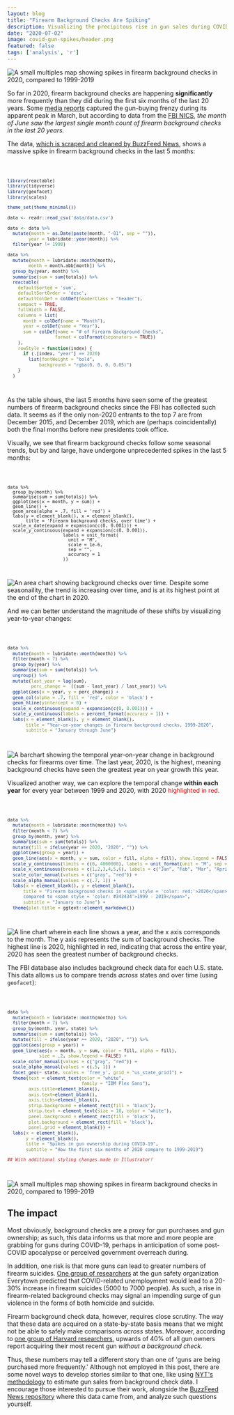 ```yaml
---
layout: blog
title: "Firearm Background Checks Are Spiking"
description: Visualizing the precipitous rise in gun sales during COVID-19
date: "2020-07-02"
image: covid-gun-spikes/header.png
featured: false
tags: ['analysis', 'r']
---
```


<script>
  import Image from "../../lib/Global/Image.svelte"
  import Info from "../../lib/Global/Info.svelte"
  import TableHandler from "../../lib/Global/TableHandler.svelte"
  import Code from "../../lib/Global/Code.svelte"
</script>

<Image src="/images/post/covid-gun-spikes/featured.png" alt="A small multiples map showing spikes in firearm background checks in 2020, compared to 1999-2019"></Image>

So far in 2020, firearm background checks are happening **significantly** more frequently than they did during the first six months of the last 20 years. Some [media reports](https://www.nytimes.com/interactive/2020/04/01/business/coronavirus-gun-sales.html) captured the gun-buying frenzy during its apparent peak in March, but according to data from the [FBI NICS](https://www.fbi.gov/file-repository/nics_firearm_checks_-_month_year_by_state_type.pdf/view), _the month of June saw the largest single month count of firearm background checks in the last 20 years._

The data, [which is scraped and cleaned by BuzzFeed News](https://github.com/BuzzFeedNews/nics-firearm-background-checks), shows a massive spike in firearm background checks in the last 5 months:

<Code language='r' showLineNumbers={false}>

```r
library(reactable)
library(tidyverse)
library(geofacet)
library(scales)

theme_set(theme_minimal())

data <- readr::read_csv('data/data.csv')

data <- data %>%
  mutate(month = as.Date(paste(month, "-01", sep = "")),
        year = lubridate::year(month)) %>%
  filter(year != 1998)

data %>%
  mutate(month = lubridate::month(month),
        month = month.abb[month]) %>%
  group_by(year, month) %>%
  summarise(sum = sum(totals)) %>%
  reactable(
    defaultSorted = 'sum',
    defaultSortOrder = 'desc',
    defaultColDef = colDef(headerClass = "header"),
    compact = TRUE,
    fullWidth = FALSE,
    columns = list(
      month = colDef(name = "Month"),
      year = colDef(name = "Year"),
      sum = colDef(name = "# of Firearm Background Checks",
                  format = colFormat(separators = TRUE))
    ),
    rowStyle = function(index) {
      if (.[index, "year"] == 2020)
        list(fontWeight = "bold",
            background = "rgba(0, 0, 0, 0.05)")
    }
  )
```

</Code>

<TableHandler src="/images/post/covid-gun-spikes/table-replacement.png" alt="A table showing the years and months with the greatest number of firearm background checks. Those in 2020 are among the highest." link="http://connorrothschild.github.io/v2/post/covid-gun-spikes/" width="70%"></TableHandler>

As the table shows, the last 5 months have seen some of the greatest numbers of firearm background checks since the FBI has collected such data. It seems as if the only non-2020 entrants to the top 7 are from December 2015, and December 2019, which are (perhaps coincidentally) both the final months before new presidents took office.

Visually, we see that firearm background checks follow some seasonal trends, but by and large, have undergone unprecedented spikes in the last 5 months:

<Code language='r' showLineNumbers={false}>

```
data %>%
  group_by(month) %>%
  summarise(sum = sum(totals)) %>%
  ggplot(aes(x = month, y = sum)) +
  geom_line() +
  geom_area(alpha = .7, fill = 'red') +
  labs(y = element_blank(), x = element_blank(),
       title = 'Firearm background checks, over time') +
  scale_x_date(expand = expansion(c(0, 0.001))) +
  scale_y_continuous(expand = expansion(c(0, 0.001)),
                     labels = unit_format(
                       unit = "M",
                       scale = 1e-6,
                       sep = "",
                       accuracy = 1
                     ))
```

</Code>

<Image src="/images/post/covid-gun-spikes/unnamed-chunk-4-1.png" alt="An area chart showing background checks over time. Despite some seasonaility, the trend is increasing over time, and is at its highest point at the end of the chart in 2020."></Image>

And we can better understand the magnitude of these shifts by visualizing year-to-year changes:


<Code language='r'>

```r
data %>%
  mutate(month = lubridate::month(month)) %>%
  filter(month < 7) %>%
  group_by(year) %>%
  summarise(sum = sum(totals)) %>%
  ungroup() %>%
  mutate(last_year = lag(sum),
         perc_change =  ((sum - last_year) / last_year)) %>%
  ggplot(aes(x = year, y = perc_change)) +
  geom_col(alpha = .7, fill = 'red', color = 'black') +
  geom_hline(yintercept = 0) +
  scale_x_continuous(expand = expansion(c(0, 0.001))) +
  scale_y_continuous(labels = percent_format(accuracy = 1)) +
  labs(x = element_blank(), y = element_blank(),
       title = "Year-on-year changes in firearm background checks, 1999-2020",
       subtitle = "January through June")
```

</Code>

<Image src="/images/post/covid-gun-spikes/unnamed-chunk-5-1.png" alt="A barchart showing the temporal year-on-year change in background checks for firearms over time. The last year, 2020, is the highest, meaning background checks have seen the greatest year on year growth this year."></Image>

Visualized another way, we can explore the temporal change **within each year** for every year between 1999 and 2020, with 2020 <span style="color:red">highlighted in red.</span>

<Code language='r'>

  ```r
  data %>%
    mutate(month = lubridate::month(month)) %>%
    filter(month < 7) %>%
    group_by(month, year) %>%
    summarise(sum = sum(totals)) %>%
    mutate(fill = ifelse(year == 2020, "2020", "")) %>%
    ggplot(aes(group = year)) +
    geom_line(aes(x = month, y = sum, color = fill, alpha = fill), show.legend = FALSE) +
    scale_y_continuous(limits = c(0, 4000000), labels = unit_format(unit = "M", sep = "", scale = 1e-6, accuracy = 1)) +
    scale_x_continuous(breaks = c(1,2,3,4,5,6), labels = c("Jan", "Feb", "Mar", "April", "May", "June")) +
    scale_color_manual(values = c("gray", "red")) +
    scale_alpha_manual(values = c(.7, 1)) +
    labs(x = element_blank(), y = element_blank(),
        title = "Firearm background checks in <span style = 'color: red;'>2020</span>
        compared to <span style = 'color: #343434'>1999 - 2019</span>",
        subtitle = "January to June") +
    theme(plot.title = ggtext::element_markdown())
  ```

</Code>

<Image src="/images/post/covid-gun-spikes/unnamed-chunk-6-1.png" alt="A line chart wherein each line shows a year, and the x axis corresponds to the month. The y axis represents the sum of background checks. The highest line is 2020, highlighted in red, indicating that across the entire year, 2020 has seen the greatest number of background checks."></Image>

The FBI database also includes background check data for each U.S. state. This data allows us to compare trends _across_ states and over time (using `geofacet`):

<Code language='r'>

```r
data %>%
  mutate(month = lubridate::month(month)) %>%
  filter(month < 7) %>%
  group_by(month, year, state) %>%
  summarise(sum = sum(totals)) %>%
  mutate(fill = ifelse(year == 2020, "2020", "")) %>%
  ggplot(aes(group = year)) +
  geom_line(aes(x = month, y = sum, color = fill, alpha = fill),
            size = .2, show.legend = FALSE) +
  scale_color_manual(values = c("gray", "red")) +
  scale_alpha_manual(values = c(.5, 1)) +
  facet_geo(~ state, scales = 'free_y', grid = "us_state_grid1") +
  theme(text = element_text(color = "white",
                            family = "IBM Plex Sans"),
        axis.title=element_blank(),
        axis.text=element_blank(),
        axis.ticks=element_blank(),
        strip.background = element_rect(fill = 'black'),
        strip.text = element_text(size = 10, color = 'white'),
        panel.background = element_rect(fill = 'black'),
        plot.background = element_rect(fill = 'black'),
        panel.grid = element_blank()) +
  labs(x = element_blank(),
       y = element_blank(),
       title = "Spikes in gun ownership during COVID-19",
       subtitle = "How the first six months of 2020 compare to 1999-2019")

## With additional styling changes made in Illustrator!
```

</Code>

<Image src="/images/post/covid-gun-spikes/featured.png" alt="A small multiples map showing spikes in firearm background checks in 2020, compared to 1999-2019"></Image>

## The impact

Most obviously, background checks are a proxy for gun purchases and gun ownership; as such, this data informs us that more and more people are grabbing for guns during COVID-19, perhaps in anticipation of some post-COVID apocalypse or perceived government overreach during.

In addition, one risk is that more guns can lead to greater numbers of firearm suicides. [One group of researchers](https://everytownresearch.org/reports/covid-gun-violence/) at the gun safety organization Everytown predicted that COVID-related unemployment would lead to a 20-30% increase in firearm suicides (5000 to 7000 people). As such, a rise in firearm-related background checks may signal an impending surge of gun violence in the forms of both homicide and suicide.

Firearm background check data, however, requires close scrutiny. The way that these data are acquired on a state-by-state basis means that we might not be able to safely make comparisons _across_ states. Moreover, according to [one group of Harvard researchers](https://www.thetrace.org/2015/10/private-sale-loophole-background-check-harvard-research/), upwards of 40% of all gun owners report acquiring their most recent gun _without a background check._

Thus, these numbers may tell a different story than one of 'guns are being purchased more frequently.' Although not employed in this post, there are some novel ways to develop stories similar to that one, like using [NYT's methodology](https://github.com/nytimes/gunsales#getting-gun-sales-estimates-from-background-checks) to estimate gun sales from background check data. I encourage those interested to pursue their work, alongside the [BuzzFeed News repository](https://github.com/BuzzFeedNews/nics-firearm-background-checks) where this data came from, and analyze such questions yourself.
